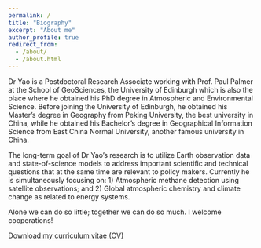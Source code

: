 ```yaml
---
permalink: /
title: "Biography"
excerpt: "About me"
author_profile: true
redirect_from: 
  - /about/
  - /about.html
---
```


Dr Yao is a Postdoctoral Research Associate working with Prof. Paul Palmer at the School of GeoSciences, the University of Edinburgh which is also the place where he obtained his PhD degree in Atmospheric and Environmental Science. Before joining the University of Edinburgh, he obtained his Master’s degree in Geography from Peking University, the best university in China, while he obtained his Bachelor’s degree in Geographical Information Science from East China Normal University, another famous university in China.

The long-term goal of Dr Yao’s research is to utilize Earth observation data and state-of-science models to address important scientific and technical questions that at the same time are relevant to policy makers. Currently he is simultaneously focusing on: 1) Atmospheric methane detection using satellite observations; and 2) Global atmospheric chemistry and climate change as related to energy systems.

Alone we can do so little; together we can do so much. I welcome cooperations!

[Download my curriculum vitae (CV)](https://feiyao-edinburgh.github.io/files/FeiCV.pdf)

